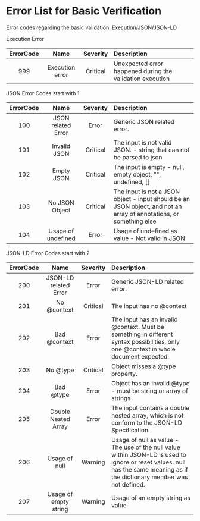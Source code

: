 # Error List for Basic Verification

Error codes regarding the basic validation: Execution/JSON/JSON-LD

Execution Error

| ErrorCode | Name | Severity | Description |
| :---: | :---: | :---: | :--- |
| 999 | Execution error | Critical | Unexpected error happened during the validation execution

JSON Error Codes start with 1

| ErrorCode | Name | Severity | Description |
| :---: | :---: | :---: | :--- |
| 100 | JSON related Error|	Error |Generic JSON related error.
| 101 | Invalid JSON |Critical|	The input is not valid JSON. - string that can not be parsed to json
| 102 | Empty JSON | Critical| The input is empty - null, empty object, "", undefined, []
| 103 | No JSON Object |Critical	|The input is not a JSON object - input should be an JSON object, and not an array of annotations, or something else
| 104 | 	Usage of undefined	| Error| 	Usage of undefined as value - Not valid in JSON

JSON-LD Error Codes start with 2

| ErrorCode | Name | Severity | Description |
| :---: | :---: | :---: | :--- |
| 200	| JSON-LD related Error	| Error| 	Generic JSON-LD related error.
| 201	| No @context| 	Critical| 	The input has no @context
| 202	| Bad @context	| Error| 	The input has an invalid @context. Must be something in different syntax possibilities, only one @context in whole document expected.
| 203	| No @type	| Critical| 	Object misses a @type property.
| 204	| Bad @type| 	Error| 	Object has an invalid @type - must be string or array of strings
| 205	| Double Nested Array| 	Error| 	The input contains a double nested array, which is not conform to the JSON-LD Specification.
| 206| 	Usage of null| 	Warning| 	Usage of null as value - The use of the null value within JSON-LD is used to ignore or reset values. null has the same meaning as if the dictionary member was not defined.
| 207	| Usage of empty string| 	Warning	| Usage of an empty string as value